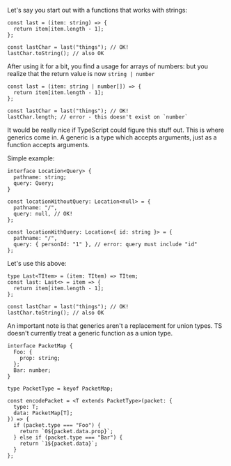 Let's say you start out with a functions that works with strings:

```tsx
const last = (item: string) => {
  return item[item.length - 1];
};

const lastChar = last("things"); // OK!
lastChar.toString(); // also OK
```

After using it for a bit, you find a usage for arrays of numbers: but you realize that the return value is now `string | number`

```tsx
const last = (item: string | number[]) => {
  return item[item.length - 1];
};

const lastChar = last("things"); // OK!
lastChar.length; // error - this doesn't exist on `number`
```

It would be really nice if TypeScript could figure this stuff out. This is where generics come in. A generic is a type which accepts arguments, just as a function accepts arguments.

Simple example:

```tsx
interface Location<Query> {
  pathname: string;
  query: Query;
}

const locationWithoutQuery: Location<null> = {
  pathname: "/",
  query: null, // OK!
};

const locationWithQuery: Location<{ id: string }> = {
  pathname: "/",
  query: { personId: "1" }, // error: query must include "id"
};
```

Let's use this above:

```tsx
type Last<TItem> = (item: TItem) => TItem;
const last: Last<> = item => {
  return item[item.length - 1];
};

const lastChar = last("things"); // OK!
lastChar.toString(); // also OK
```

An important note is that generics aren't a replacement for union types. TS doesn't currently treat a generic function as a union type.

```tsx
interface PacketMap {
  Foo: {
    prop: string;
  };
  Bar: number;
}

type PacketType = keyof PacketMap;

const encodePacket = <T extends PacketType>(packet: {
  type: T;
  data: PacketMap[T];
}) => {
  if (packet.type === "Foo") {
    return `0${packet.data.prop}`;
  } else if (packet.type === "Bar") {
    return `1${packet.data}`;
  }
};
```
